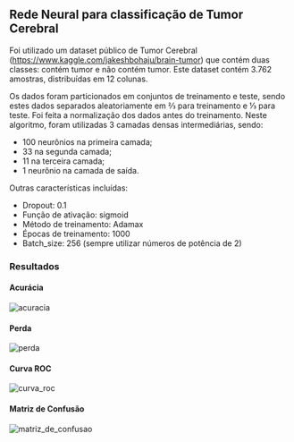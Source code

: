 ## Rede Neural para classificação de Tumor Cerebral
Foi utilizado um dataset público de Tumor Cerebral (https://www.kaggle.com/jakeshbohaju/brain-tumor) que contém duas classes: 
contém tumor e não contém tumor. Este dataset contém 3.762 amostras, distribuídas em 12 colunas. 

Os dados foram particionados em conjuntos de treinamento e teste, sendo estes dados separados aleatoriamente em ⅔ para treinamento
e ⅓ para teste. Foi feita a normalização dos dados antes do treinamento. Neste algoritmo, foram utilizadas 3 camadas densas 
intermediárias, sendo:
* 100 neurônios na primeira camada;
* 33 na segunda camada;
* 11 na terceira camada;
* 1 neurônio na camada de saída.

Outras características incluídas:
* Dropout: 0.1
* Função de ativação: sigmoid
* Método de treinamento: Adamax
* Épocas de treinamento: 1000
* Batch_size: 256 (sempre utilizar números de potência de 2)


### Resultados

#### Acurácia
![acuracia](https://user-images.githubusercontent.com/95611970/187555140-f8615837-b352-44a1-bbea-4d8d8808c1cd.jpg)

#### Perda
![perda](https://user-images.githubusercontent.com/95611970/187555162-0bdab575-a2b6-4612-8aa5-04dee66ab220.jpg)

#### Curva ROC
![curva_roc](https://user-images.githubusercontent.com/95611970/187555175-11dc35be-9d4a-46c2-bc35-9b93763f8ff1.jpg)

#### Matriz de Confusão
![matriz_de_confusao](https://user-images.githubusercontent.com/95611970/187555194-07ecea72-3005-4499-b975-9ca881a5050e.jpg)



